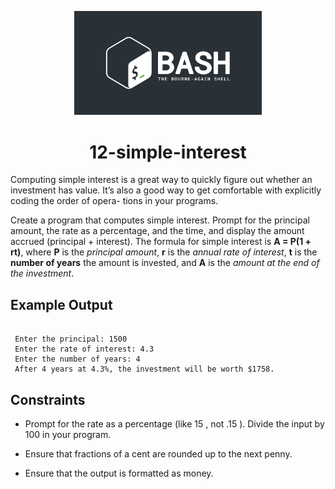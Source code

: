 <p align="center">
<img width="300" src="../bash-logo-dark.jpg" alt="Bash Logo">
</p>
<h1 align="center">12-simple-interest</h1>

Computing simple interest is a great way to quickly figure
out whether an investment has value. It’s also a good way
to get comfortable with explicitly coding the order of opera-
tions in your programs.

Create a program that computes simple interest. Prompt for
the principal amount, the rate as a percentage, and the time,
and display the amount accrued (principal + interest).
The formula for simple interest is **A = P(1 + rt)**, where **P** is
the _principal amount_, **r** is the _annual rate of interest_, **t** is the
**number of years** the amount is invested, and **A** is the _amount
at the end of the investment_.

## Example Output

````

 Enter the principal: 1500
 Enter the rate of interest: 4.3
 Enter the number of years: 4
 After 4 years at 4.3%, the investment will be worth $1758.

````

## Constraints

- Prompt for the rate as a percentage (like 15 , not .15 ).
Divide the input by 100 in your program.

- Ensure that fractions of a cent are rounded up to the next penny.

- Ensure that the output is formatted as money.
